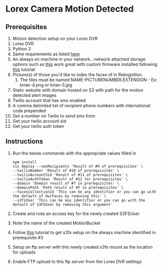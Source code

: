 # Lorex Camera Motion Detected

## Prerequisites


 1. Motion detection setup on your Lorex DVR
 2. Lorex DVR
 3. Python 3
 4. Same requirements as listed [here](https://serverless.com/framework/docs/providers/aws/guide/quick-start/)
 5. An always on machine in your network...network attached storage options such as [this](https://www.amazon.com/Diskless-Cloud-Network-Attached-Storage/dp/B01AWH05KK/ref=sr_1_1?keywords=wdmycloud&qid=1557723024&s=electronics&sr=1-1-spell) work great with custom firmware installed following [this](https://drive.google.com/drive/folders/0B_6OlQ_H0PxVRXF4aFpYS2dzMEE) tutorial
 6. Picture(s) of those you'd like to index the faces of in Rekognition
    1. The files must be named NAME-PICTURENUMBER.EXTENSION - Ex: brian-4.png or brian-5.jpg
 7. Static website with domain hosted on S3 with path for the motion detected alert images
 8. Twilio account that has sms enabled
 9. A comma delimited list of recipient phone numbers with international code prepended
 10. Get a number on Twilio to send sms from
 11. Get your twilio account sid
 12. Get your twilio auth token

## Instructions

 1. Run the below commands with the appropriate values filled in

    ```console
    npm install
    sls deploy --smsRecipients 'Result of #9 of prerequisites' \
    --twilioNumber 'Result of #10 of prerequisites' \
    --twilioAccountSid 'Result of #11 of prerequisites' \
    --twilioAuthToken 'Result of #12 for prerequisites' \
    --domain 'Domain result of #7 in prerequisites' \
    --domainPath 'Path result of #7 in prerequisites' \
    --facesCollectionId 'This can be any identifier or you can go with the default of OurFaces by removing this' \
    --s3fsUser 'This can be any identifier or you can go with the default of S3FSUser by removing this argument'
    ```

 2. Create and note an access key for the newly created S3FSUser
 3. Note the name of the created MotionBucket
 4. Follow [this](https://github.com/s3fs-fuse/s3fs-fuse/wiki/Fuse-Over-Amazon) tutorial to get s3fs setup on the always machine identified in prerequisite #3
 5. Setup an ftp server with this newly created s3fs mount as the location for uploads
 6. Enable FTP upload to this ftp server from the Lorex DVR settings